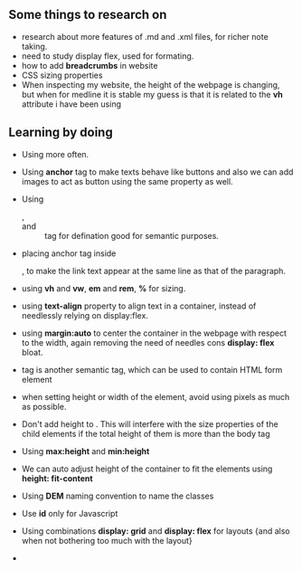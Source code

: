## Some things to research on

- research about more features of .md and .xml files, for richer note taking.
- need to study display flex, used for formating. 
- how to add **breadcrumbs** in website
- CSS sizing properties
- When inspecting my website, the height of the webpage is changing, but when for medline it is stable
		my guess is that it is related to the **vh** attribute i have been using


## Learning by doing

- Using **<list>** more often. 
- Using **anchor** tag to make texts behave like buttons
	and also we can add images to act as button using the same property as well. 
	
- Using <dl>, <dt> and <dd> tag for defination
		good for semantic purposes. 
- placing anchor tag <a> inside <p>, to make the link text appear at the same line as that of the paragraph. 
- using **vh** and **vw**, **em** and **rem**, **%** for sizing. 
- using **text-align** property to align text in a container, instead of needlessly relying on display:flex.
- using **margin:auto** to center the container in the webpage with respect to the width, again removing the need of needles cons 		**display: flex** bloat. 
- <form> tag is another semantic tag, which can be used to contain HTML form element
- when setting height or width of the element, avoid using pixels as much as possible. 
- Don't add height to <body>. This will interfere with the size properties of the child elements if the total height of them is more than the body tag
- Using **max:height** and **min:height**
- We can auto adjust height of the container to fit the elements using **height: fit-content**
- Using **DEM** naming convention to name the classes
- Use **id** only for Javascript
- Using combinations **display: grid** and **display: flex** for layouts
		{and also when not bothering too much with the layout}
- 
		